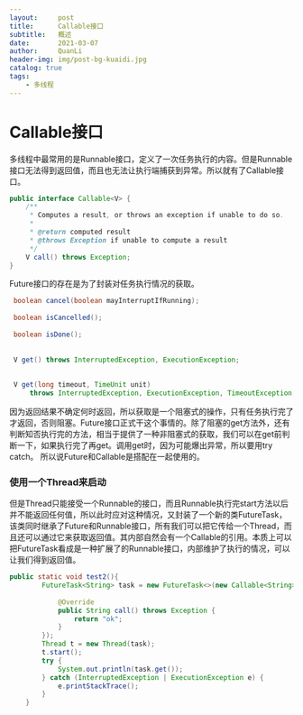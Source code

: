```yaml
---
layout:     post
title:      Callable接口
subtitle:   概述
date:       2021-03-07
author:     QuanLi
header-img: img/post-bg-kuaidi.jpg
catalog: true
tags:
    - 多线程
---
```


# Callable接口

​	多线程中最常用的是Runnable接口，定义了一次任务执行的内容。但是Runnable接口无法得到返回值，而且也无法让执行端捕获到异常。所以就有了Callable接口。

~~~java
public interface Callable<V> {
    /**
     * Computes a result, or throws an exception if unable to do so.
     *
     * @return computed result
     * @throws Exception if unable to compute a result
     */
    V call() throws Exception;
}
~~~

Future接口的存在是为了封装对任务执行情况的获取。

~~~java
 boolean cancel(boolean mayInterruptIfRunning);
 
 boolean isCancelled();
 
 boolean isDone();
 
    
 V get() throws InterruptedException, ExecutionException;
 
 
 V get(long timeout, TimeUnit unit)
     throws InterruptedException, ExecutionException, TimeoutException;
~~~

因为返回结果不确定何时返回，所以获取是一个阻塞式的操作，只有任务执行完了才返回，否则阻塞。Future接口正式干这个事情的。除了阻塞的get方法外，还有判断知否执行完的方法，相当于提供了一种非阻塞式的获取，我们可以在get前判断一下，如果执行完了再get。调用get时，因为可能爆出异常，所以要用try catch。
所以说Future和Callable是搭配在一起使用的。

### 使用一个Thread来启动

​	但是Thread只能接受一个Runnable的接口，而且Runnable执行完start方法以后并不能返回任何值，所以此时应对这种情况，又封装了一个新的类FutureTask，该类同时继承了Future和Runnable接口，所有我们可以把它传给一个Thread，而且还可以通过它来获取返回值。其内部自然会有一个Callable的引用。本质上可以把FutureTask看成是一种扩展了的Runnable接口，内部维护了执行的情况，可以让我们得到返回值。

~~~java
public static void test2(){
		FutureTask<String> task = new FutureTask<>(new Callable<String>() {
 
			@Override
			public String call() throws Exception {
				return "ok";
			}
		});
		Thread t = new Thread(task);
		t.start();
		try {
			System.out.println(task.get());
		} catch (InterruptedException | ExecutionException e) {
			e.printStackTrace();
		}
	}
~~~

